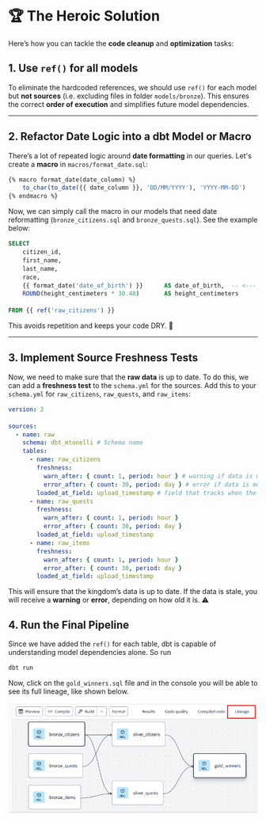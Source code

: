 # 🏆 **The Heroic Solution**

Here’s how you can tackle the **code cleanup** and **optimization** tasks:

## 1. **Use `ref()` for all models**

To eliminate the hardcoded references, we should use `ref()` for each model but **not sources** (i.e. excluding files in folder `models/bronze`). This ensures the correct **order of execution** and simplifies future model dependencies.

---

## 2. **Refactor Date Logic into a dbt Model or Macro**

There’s a lot of repeated logic around **date formatting** in our queries. Let's create a **macro** in `macros/format_date.sql`:

```sql
{% macro format_date(date_column) %}
    to_char(to_date({{ date_column }}, 'DD/MM/YYYY'), 'YYYY-MM-DD')
{% endmacro %}
```

Now, we can simply call the macro in our models that need date reformatting (`bronze_citizens.sql` and `bronze_quests.sql`). See the example below:

```sql
SELECT
    citizen_id,
    first_name,
    last_name,
    race,
    {{ format_date('date_of_birth') }}      AS date_of_birth,  -- <--- Updated to use the macro
    ROUND(height_centimeters * 30.48)       AS height_centimeters

FROM {{ ref('raw_citizens') }}
```

This avoids repetition and keeps your code DRY. 🌟

---

## 3. **Implement Source Freshness Tests**

Now, we need to make sure that the **raw data** is up to date. To do this, we can add a **freshness test** to the `schema.yml` for the sources. Add this to your `schema.yml` for `raw_citizens`, `raw_quests`, and `raw_items`:

```yaml
version: 2

sources:
  - name: raw
    schema: dbt_mtonelli # Schema name
    tables:
      - name: raw_citizens
        freshness:
          warn_after: { count: 1, period: hour } # warning if data is more than 1 hour old
          error_after: { count: 30, period: day } # error if data is more than 2 hours old
        loaded_at_field: upload_timestamp # field that tracks when the data was last updated
      - name: raw_quests
        freshness:
          warn_after: { count: 1, period: hour }
          error_after: { count: 30, period: day }
        loaded_at_field: upload_timestamp
      - name: raw_items
        freshness:
          warn_after: { count: 1, period: hour }
          error_after: { count: 30, period: day }
        loaded_at_field: upload_timestamp
```

This will ensure that the kingdom’s data is up to date. If the data is stale, you will receive a **warning** or **error**, depending on how old it is. ⚠️

## 4. **Run the Final Pipeline**

Since we have added the `ref()` for each table, dbt is capable of understanding model dependencies alone. So run

```bash
dbt run
```

Now, click on the `gold_winners.sql` file and in the console you will be able to see its full lineage, like shown below.

![Visual Guide](./lineage.png)
